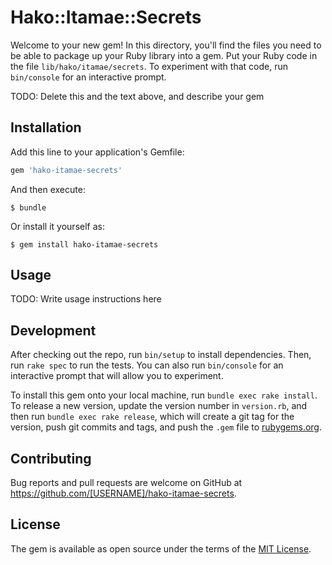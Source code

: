 # Hako::Itamae::Secrets

Welcome to your new gem! In this directory, you'll find the files you need to be able to package up your Ruby library into a gem. Put your Ruby code in the file `lib/hako/itamae/secrets`. To experiment with that code, run `bin/console` for an interactive prompt.

TODO: Delete this and the text above, and describe your gem

## Installation

Add this line to your application's Gemfile:

```ruby
gem 'hako-itamae-secrets'
```

And then execute:

    $ bundle

Or install it yourself as:

    $ gem install hako-itamae-secrets

## Usage

TODO: Write usage instructions here

## Development

After checking out the repo, run `bin/setup` to install dependencies. Then, run `rake spec` to run the tests. You can also run `bin/console` for an interactive prompt that will allow you to experiment.

To install this gem onto your local machine, run `bundle exec rake install`. To release a new version, update the version number in `version.rb`, and then run `bundle exec rake release`, which will create a git tag for the version, push git commits and tags, and push the `.gem` file to [rubygems.org](https://rubygems.org).

## Contributing

Bug reports and pull requests are welcome on GitHub at https://github.com/[USERNAME]/hako-itamae-secrets.

## License

The gem is available as open source under the terms of the [MIT License](https://opensource.org/licenses/MIT).
